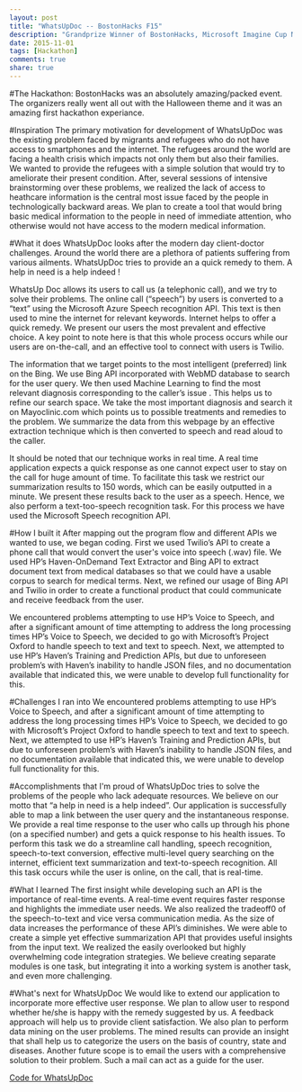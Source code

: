 ```yaml
---
layout: post
title: "WhatsUpDoc -- BostonHacks F15"
description: "Grandprize Winner of BostonHacks, Microsoft Imagine Cup National Semi-Finalist"
date: 2015-11-01
tags: [Hackathon]
comments: true
share: true
---
```

#The Hackathon:
BostonHacks was an absolutely amazing/packed event.  The organizers really went all out with the Halloween theme and it was an amazing first hackathon experiance.

#Inspiration
The primary motivation for development of WhatsUpDoc was the existing problem faced by migrants and refugees who do not have access to smartphones and the internet. The refugees around the world are facing a health crisis which impacts not only them but also their families. We wanted to provide the refugees with a simple solution that would try to ameliorate their present condition. After, several sessions of intensive brainstorming over these problems, we realized the lack of access to heathcare information is the central most issue faced by the people in technologically backward areas. We plan to create a tool that would bring basic medical information to the people in need of immediate attention, who otherwise would not have access to the modern medical information.

#What it does
WhatsUpDoc looks after the modern day client-doctor challenges. Around the world there are a plethora of patients suffering from various ailments. WhatsUpDoc tries to provide an a quick remedy to them. A help in need is a help indeed !

WhatsUp Doc allows its users to call us (a telephonic call), and we try to solve their problems. The online call (“speech”) by users is converted to a “text” using the Microsoft Azure Speech recognition API. This text is then used to mine the internet for relevant keywords. Internet helps to offer a quick remedy. We present our users the most prevalent and effective choice. A key point to note here is that this whole process occurs while our users are on-the-call, and an effective tool to connect with users is Twilio.

The information that we target points to the most intelligent (preferred) link on the Bing. We use Bing API incorporated with WebMD database to search for the user query. We then used Machine Learning to find the most relevant diagnosis corresponding to the caller’s issue . This helps us to refine our search space. We take the most important diagnosis and search it on Mayoclinic.com which points us to possible treatments and remedies to the problem. We summarize the data from this webpage by an effective extraction technique which is then converted to speech and read aloud to the caller.

It should be noted that our technique works in real time. A real time application expects a quick response as one cannot expect user to stay on the call for huge amount of time. To facilitate this task we restrict our summarization results to 150 words, which can be easily outputted in a minute. We present these results back to the user as a speech. Hence, we also perform a text-too-speech recognition task. For this process we have used the Microsoft Speech recognition API.

#How I built it
After mapping out the program flow and different APIs we wanted to use, we began coding. First we used Twilio’s API to create a phone call that would convert the user's voice into speech (.wav) file. We used HP’s Haven-OnDemand Text Extractor and Bing API to extract document text from medical databases so that we could have a usable corpus to search for medical terms. Next, we refined our usage of Bing API and Twilio in order to create a functional product that could communicate and receive feedback from the user.

We encountered problems attempting to use HP’s Voice to Speech, and after a significant amount of time attempting to address the long processing times HP’s Voice to Speech, we decided to go with Microsoft’s Project Oxford to handle speech to text and text to speech. Next, we attempted to use HP’s Haven’s Training and Prediction APIs, but due to unforeseen problem’s with Haven’s inability to handle JSON files, and no documentation available that indicated this, we were unable to develop full functionality for this.

#Challenges I ran into
We encountered problems attempting to use HP’s Voice to Speech, and after a significant amount of time attempting to address the long processing times HP’s Voice to Speech, we decided to go with Microsoft’s Project Oxford to handle speech to text and text to speech. Next, we attempted to use HP’s Haven’s Training and Prediction APIs, but due to unforeseen problem’s with Haven’s inability to handle JSON files, and no documentation available that indicated this, we were unable to develop full functionality for this.

#Accomplishments that I'm proud of
WhatsUpDoc tries to solve the problems of the people who lack adequate resources. We believe on our motto that “a help in need is a help indeed”. Our application is successfully able to map a link between the user query and the instantaneous response. We provide a real time response to the user who calls up through his phone (on a specified number) and gets a quick response to his health issues. To perform this task we do a streamline call handling, speech recognition, speech-to-text conversion, effective multi-level query searching on the internet, efficient text summarization and text-to-speech recognition. All this task occurs while the user is online, on the call, that is real-time.

#What I learned
The first insight while developing such an API is the importance of real-time events. A real-time event requires faster response and highlights the immediate user needs. We also realized the tradeoff0 of the speech-to-text and vice versa communication media. As the size of data increases the performance of these API’s diminishes. We were able to create a simple yet effective summarization API that provides useful insights from the input text. We realized the easily overlooked but highly overwhelming code integration strategies. We believe creating separate modules is one task, but integrating it into a working system is another task, and even more challenging.

#What's next for WhatsUpDoc
We would like to extend our application to incorporate more effective user response. We plan to allow user to respond whether he/she is happy with the remedy suggested by us. A feedback approach will help us to provide client satisfaction. We also plan to perform data mining on the user problems. The mined results can provide an insight that shall help us to categorize the users on the basis of country, state and diseases. Another future scope is to email the users with a comprehensive solution to their problem. Such a mail can act as a guide for the user.

[Code for WhatsUpDoc](https://github.com/evandesantola/WhatsUpDocEvangelized)
